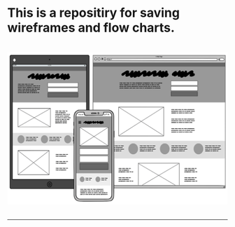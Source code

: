<h1>This is a repositiry for saving wireframes and flow charts.<h1>
<img src="./images/mobile-web.png">

<hr />


